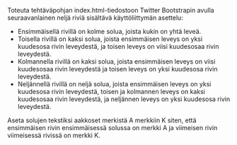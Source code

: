 Toteuta tehtäväpohjan index.html-tiedostoon Twitter Bootstrapin avulla seuraavanlainen neljä riviä sisältävä käyttöliittymän asettelu:
- Ensimmäisellä rivillä on kolme solua, joista kukin on yhtä leveä.
- Toisella rivillä on kaksi solua, joista ensimmäisen leveys on yksi kuudesosa rivin leveydestä, ja toisen leveys on viisi kuudesosaa rivin leveydestä.
- Kolmannella rivillä on kaksi solua, joista ensimmäisen leveys on viisi kuudesosaa rivin leveydestä ja toisen leveys on yksi kuudesosa rivin leveydestä.
- Neljännellä rivillä on neljä solua, joista ensimmäisen leveys on yksi kuudesosa rivin leveydestä, toisen ja kolmannen leveys on kaksi kuudesosaa rivin leveydestä, ja neljännen leveys on yksi kuudesosa rivin leveydestä.

Aseta solujen tekstiksi aakkoset merkistä A merkkiin K siten, että ensimmäisen rivin ensimmäisessä solussa on merkki A ja viimeisen rivin viimeisessä rivissä on merkki K.


